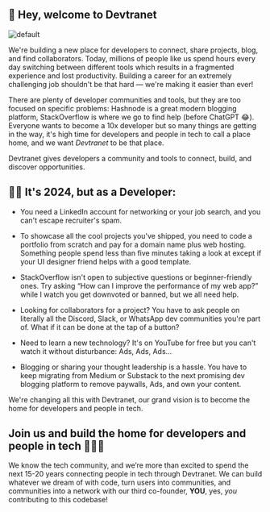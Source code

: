 ## 👋 Hey, welcome to Devtranet 

![default](https://github.com/DevtranetHQ/.github/assets/90291337/4c723aae-76cc-49c6-9956-eea3b0e10f55)

We're building a new place for developers to connect, share projects, blog, and find collaborators. Today, millions of people like us spend hours every day switching between different tools which results in a fragmented experience and lost productivity. Building a career for an extremely challenging job shouldn't be that hard — we're making it easier than ever!

There are plenty of developer communities and tools, but they are too focused on specific problems: Hashnode is a great modern blogging platform, StackOverflow is where we go to find help (before ChatGPT 😂). Everyone wants to become a 10x developer but so many things are getting in the way, it's high time for developers and people in tech to call a place home, and we want _*Devtranet*_ to be that place. 

Devtranet gives developers a community and tools to connect, build, and discover opportunities. 

## 👨‍💻 It's 2024, but as a Developer:

- You need a LinkedIn account for networking or your job search, and you can't escape recruiter's spam.

- To showcase all the cool projects you've shipped, you need to code a portfolio from scratch and pay for a domain name plus web hosting. Something people spend less than five minutes taking a look at except if your UI designer friend helps with a good template. 

- StackOverflow isn't open to subjective questions or beginner-friendly ones. Try asking “How can I improve the performance of my web app?” while I watch you get downvoted or banned, but we all need help. 

- Looking for collaborators for a project? You have to ask people on literally all the Discord, Slack, or WhatsApp dev communities you're part of. What if it can be done at the tap of a button?

- Need to learn a new technology? It's on YouTube for free but you can't watch it without disturbance: Ads, Ads, Ads…

- Blogging or sharing your thought leadership is a hassle. You have to keep migrating from Medium or Substack to the next promising dev blogging platform to remove paywalls, Ads, and own your content.           

We're changing all this with Devtranet, our grand vision is to become the home for developers and people in tech.

## Join us and build the home for developers and people in tech 👨‍💻🚀

We know the tech community, and we’re more than excited to spend the next 15-20 years connecting people in tech through Devtranet. We can build whatever we dream of with code, turn users into communities, and communities into a network with our third co-founder, **YOU**, yes, _*you*_ contributing to this codebase! 
